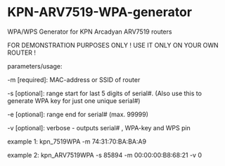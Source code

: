 # KPN-ARV7519-WPA-generator
WPA/WPS Generator for KPN Arcadyan ARV7519 routers

FOR DEMONSTRATION PURPOSES ONLY !
USE IT ONLY ON YOUR OWN ROUTER !


parameters/usage:

-m [required]: MAC-address or SSID of router

-s [optional]: range start for last 5 digits of serial#. (Also use this to generate WPA key for just one unique serial#)

-e [optional]: range end for serial# (max. 99999)

-v [optional]: verbose  - outputs serial# , WPA-key and WPS pin


example 1: kpn_7519WPA -m 74:31:70:BA:BA:A9

example 2: kpn_ARV7519WPA -s 85894 -m 00:00:00:B8:68:21 -v 0



